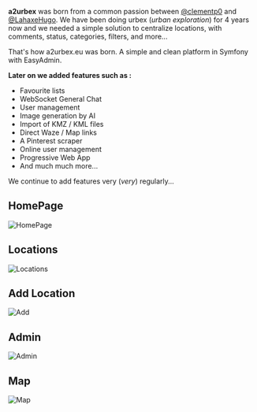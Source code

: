 **a2urbex** was born from a common passion between [@clementp0]([github.com](https://github.com/clementp0)) and [@LahaxeHugo]([github.com](https://github.com/LahaxeHugo)). We have been doing urbex (*urban exploration*) for 4 years now and we needed a simple solution to centralize locations, with comments, status, categories, filters, and more... 

That's how a2urbex.eu was born. A simple and clean platform in Symfony with EasyAdmin.

**Later on we added features such as :** 

- Favourite lists 
- WebSocket General Chat
- User management 
- Image generation by AI 
- Import of KMZ / KML files  
- Direct Waze / Map links 
- A Pinterest scraper 
- Online user management 
- Progressive Web App 
- And much much more... 

We continue to add features very (*very*) regularly... 

## HomePage
![HomePage](https://cdn.discordapp.com/attachments/778932989693526038/1096463190486958090/homepage.png)
## Locations
![Locations](https://cdn.discordapp.com/attachments/778932989693526038/1096463189845233724/home.png)
## Add Location
![Add](https://cdn.discordapp.com/attachments/778932989693526038/1096463188926681169/add.png)
## Admin
![Admin](https://cdn.discordapp.com/attachments/778932989693526038/1096463189199306802/admin.png)
## Map
![Map](https://cdn.discordapp.com/attachments/778932989693526038/1096463190776352901/map.png)
